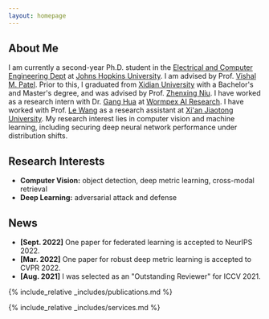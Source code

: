 ```yaml
---
layout: homepage
---
```


## About Me

I am currently a second-year Ph.D. student in the
[Electrical and Computer Engineering Dept](https://engineering.jhu.edu/ece/)
at [Johns Hopkins University](https://www.jhu.edu/).
I am advised by Prof. [Vishal M. Patel](https://engineering.jhu.edu/faculty/vishal-patel/).
Prior to this, I graduated from [Xidian University](https://en.xidian.edu.cn/) with a Bachelor's and
Master's degree, and was advised by Prof. [Zhenxing Niu](https://sites.google.com/site/zhenxingniu007/home).
I have worked as a research intern with Dr. [Gang Hua](https://ganghua.org/)
at [Wormpex AI Research](http://research.wormpex.com/).
I have worked with Prof. [Le Wang](http://gr.xjtu.edu.cn/web/lewang) as a research assistant
at [Xi'an Jiaotong University](http://www.iair.xjtu.edu.cn/).
My research interest lies in computer vision and machine learning,
including securing deep neural network performance under distribution shifts.

## Research Interests

- **Computer Vision:** object detection, deep metric learning, cross-modal retrieval
- **Deep Learning:** adversarial attack and defense

## News

- **[Sept. 2022]** One paper for federated learning is accepted to NeurIPS 2022.
- **[Mar. 2022]** One paper for robust deep metric learning is accepted to CVPR 2022.
- **[Aug. 2021]** I was selected as an "Outstanding Reviewer" for ICCV 2021.

{% include_relative _includes/publications.md %}

{% include_relative _includes/services.md %}
